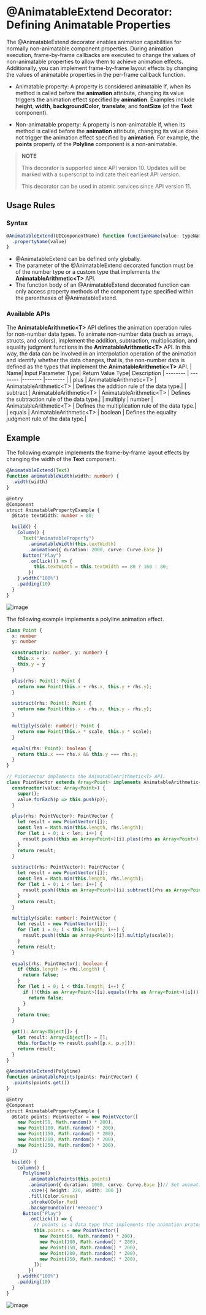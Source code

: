 # \@AnimatableExtend Decorator: Defining Animatable Properties

The @AnimatableExtend decorator enables animation capabilities for normally non-animatable component properties. During animation execution, frame-by-frame callbacks are executed to change the values of non-animatable properties to allow them to achieve animation effects. Additionally, you can implement frame-by-frame layout effects by changing the values of animatable properties in the per-frame callback function.

- Animatable property: A property is considered animatable if, when its method is called before the **animation** attribute, changing its value triggers the animation effect specified by **animation**. Examples include **height**, **width**, **backgroundColor**, **translate**, and **fontSize** (of the **Text** component).

- Non-animatable property: A property is non-animatable if, when its method is called before the **animation** attribute, changing its value does not trigger the animation effect specified by **animation**. For example, the **points** property of the **Polyline** component is a non-animatable.

>  **NOTE**
>
>  This decorator is supported since API version 10. Updates will be marked with a superscript to indicate their earliest API version.
>
> This decorator can be used in atomic services since API version 11.

## Usage Rules


### Syntax


```ts
@AnimatableExtend(UIComponentName) function functionName(value: typeName) { 
  .propertyName(value)
}
```

- \@AnimatableExtend can be defined only globally.
- The parameter of the \@AnimatableExtend decorated function must be of the number type or a custom type that implements the **AnimatableArithmetic\<T\>** API.
- The function body of an @AnimatableExtend decorated function can only access property methods of the component type specified within the parentheses of @AnimatableExtend.

### Available APIs
The **AnimatableArithmetic\<T\>** API defines the animation operation rules for non-number data types. To animate non-number data (such as arrays, structs, and colors), implement the addition, subtraction, multiplication, and equality judgment functions in the **AnimatableArithmetic\<T\>** API.
In this way, the data can be involved in an interpolation operation of the animation and identify whether the data changes, that is, the non-number data is defined as the types that implement the **AnimatableArithmetic\<T\>** API.
| Name| Input Parameter Type| Return Value Type| Description
| -------- | -------- |-------- |-------- |
| plus | AnimatableArithmetic\<T\> | AnimatableArithmetic\<T\> | Defines the addition rule of the data type.|
| subtract | AnimatableArithmetic\<T\> | AnimatableArithmetic\<T\> | Defines the subtraction rule of the data type.|
| multiply | number | AnimatableArithmetic\<T\> | Defines the multiplication rule of the data type.|
| equals | AnimatableArithmetic\<T\> | boolean | Defines the equality judgment rule of the data type.|

## Example

The following example implements the frame-by-frame layout effects by changing the width of the **Text** component.


```ts
@AnimatableExtend(Text)
function animatableWidth(width: number) {
  .width(width)
}

@Entry
@Component
struct AnimatablePropertyExample {
  @State textWidth: number = 80;

  build() {
    Column() {
      Text("AnimatableProperty")
        .animatableWidth(this.textWidth)
        .animation({ duration: 2000, curve: Curve.Ease })
      Button("Play")
        .onClick(() => {
          this.textWidth = this.textWidth == 80 ? 160 : 80;
        })
    }.width("100%")
    .padding(10)
  }
}
```
![image](figures/AnimatableProperty.gif)


The following example implements a polyline animation effect. 


```ts
class Point {
  x: number
  y: number

  constructor(x: number, y: number) {
    this.x = x
    this.y = y
  }

  plus(rhs: Point): Point {
    return new Point(this.x + rhs.x, this.y + rhs.y);
  }

  subtract(rhs: Point): Point {
    return new Point(this.x - rhs.x, this.y - rhs.y);
  }

  multiply(scale: number): Point {
    return new Point(this.x * scale, this.y * scale);
  }

  equals(rhs: Point): boolean {
    return this.x === rhs.x && this.y === rhs.y;
  }
}

// PointVector implements the AnimatableArithmetic<T> API.
class PointVector extends Array<Point> implements AnimatableArithmetic<PointVector> {
  constructor(value: Array<Point>) {
    super();
    value.forEach(p => this.push(p));
  }

  plus(rhs: PointVector): PointVector {
    let result = new PointVector([]);
    const len = Math.min(this.length, rhs.length);
    for (let i = 0; i < len; i++) {
      result.push((this as Array<Point>)[i].plus((rhs as Array<Point>)[i]));
    }
    return result;
  }

  subtract(rhs: PointVector): PointVector {
    let result = new PointVector([]);
    const len = Math.min(this.length, rhs.length);
    for (let i = 0; i < len; i++) {
      result.push((this as Array<Point>)[i].subtract((rhs as Array<Point>)[i]));
    }
    return result;
  }

  multiply(scale: number): PointVector {
    let result = new PointVector([]);
    for (let i = 0; i < this.length; i++) {
      result.push((this as Array<Point>)[i].multiply(scale));
    }
    return result;
  }

  equals(rhs: PointVector): boolean {
    if (this.length != rhs.length) {
      return false;
    }
    for (let i = 0; i < this.length; i++) {
      if (!(this as Array<Point>)[i].equals((rhs as Array<Point>)[i])) {
        return false;
      }
    }
    return true;
  }

  get(): Array<Object[]> {
    let result: Array<Object[]> = [];
    this.forEach(p => result.push([p.x, p.y]));
    return result;
  }
}

@AnimatableExtend(Polyline)
function animatablePoints(points: PointVector) {
  .points(points.get())
}

@Entry
@Component
struct AnimatablePropertyExample {
  @State points: PointVector = new PointVector([
    new Point(50, Math.random() * 200),
    new Point(100, Math.random() * 200),
    new Point(150, Math.random() * 200),
    new Point(200, Math.random() * 200),
    new Point(250, Math.random() * 200),
  ])

  build() {
    Column() {
      Polyline()
        .animatablePoints(this.points)
        .animation({ duration: 1000, curve: Curve.Ease })// Set animation parameters.
        .size({ height: 220, width: 300 })
        .fill(Color.Green)
        .stroke(Color.Red)
        .backgroundColor('#eeaacc')
      Button("Play")
        .onClick(() => {
          // points is a data type that implements the animation protocol. During the animation, points can be changed from the previous PointVector data to the new one based on the defined operation rules and animation parameters to generate the PointVector data of each frame and then generate an animation.
          this.points = new PointVector([
            new Point(50, Math.random() * 200),
            new Point(100, Math.random() * 200),
            new Point(150, Math.random() * 200),
            new Point(200, Math.random() * 200),
            new Point(250, Math.random() * 200),
          ]);
        })
    }.width("100%")
    .padding(10)
  }
}
```
![image](figures/animatable-points.gif)
